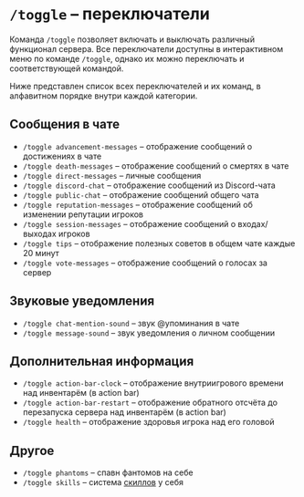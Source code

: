 # `/toggle` – переключатели

Команда `/toggle` позволяет включать и выключать различный функционал сервера. Все переключатели доступны в интерактивном меню по команде `/toggle`, однако их можно переключать и соответствующей командой.

Ниже представлен список всех переключателей и их команд, в алфавитном порядке внутри каждой категории.

## Сообщения в чате

- `/toggle advancement-messages` – отображение сообщений о достижениях в чате
- `/toggle death-messages` – отображение сообщений о смертях в чате
- `/toggle direct-messages` – личные сообщения
- `/toggle discord-chat` – отображение сообщений из Discord-чата
- `/toggle public-chat` – отображение сообщений общего чата
- `/toggle reputation-messages` – отображение сообщений об изменении репутации игроков
- `/toggle session-messages` – отображение сообщений о входах/выходах игроков
- `/toggle tips` – отображение полезных советов в общем чате каждые 20 минут
- `/toggle vote-messages` – отображение сообщений о голосах за сервер

## Звуковые уведомления

- `/toggle chat-mention-sound` – звук @упоминания в чате
- `/toggle message-sound` – звук уведомления о личном сообщении

## Дополнительная информация

- `/toggle action-bar-clock` – отображение внутриигрового времени над инвентарём (в action bar)
- `/toggle action-bar-restart` – отображение обратного отсчёта до перезапуска сервера над инвентарём (в action bar)
- `/toggle health` – отображение здоровья игрока над его головой

## Другое

- `/toggle phantoms` – спавн фантомов на себе
- `/toggle skills` – система [скиллов](/docs/skills/intro) у себя
